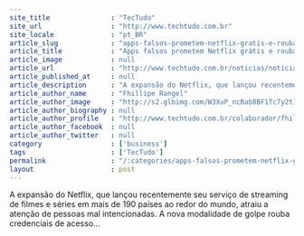 ```yaml
---
site_title               : "TecTudo"
site_url                 : "http://www.techtudo.com.br"
site_locale              : "pt_BR"
article_slug             : "apps-falsos-prometem-netflix-gratis-e-roubam-login-e-senha-dos-usuarios"
article_title            : "Apps falsos prometem Netflix grátis e roubam login e senha dos usuários"
article_image            : null
article_url              : "http://www.techtudo.com.br/noticias/noticia/2016/02/apps-falsos-prometem-netflix-gratis-e-roubam-login-e-senha-dos-usuarios.html"
article_published_at     : null
article_description      : "A expansão do Netflix, que lançou recentemente seu serviço de streaming de filmes e séries em mais de 190 países ao redor do mundo, atraiu a atenção de pessoas mal intencionadas. A nova modalidade de golpe rouba credenciais de acesso..."
article_author_name      : "Fhillipe Rangel"
article_author_image     : "http://s2.glbimg.com/W3XuP_ncBab8BF1Tc7y2t1lzdaI=/30x30/s2.glbimg.com/jEaUmtCoH_zxScV2PO5ySSuCLwQ=/0x68:480x548/140x140/s.glbimg.com/po/tt2/f/original/2016/06/30/img_0172.jpg"
article_author_biography : null
article_author_profile   : "http://www.techtudo.com.br/colaborador/fhillipe-rangel.html"
article_author_facebook  : null
article_author_twitter   : null
category                 : ['business']
tags                     : ['TecTudo']
permalink                : "/:categories/apps-falsos-prometem-netflix-gratis-e-roubam-login-e-senha-dos-usuarios/"
layout                   : post
---
```


A expansão do Netflix, que lançou recentemente seu serviço de streaming de filmes e séries em mais de 190 países ao redor do mundo, atraiu a atenção de pessoas mal intencionadas. A nova modalidade de golpe rouba credenciais de acesso...
